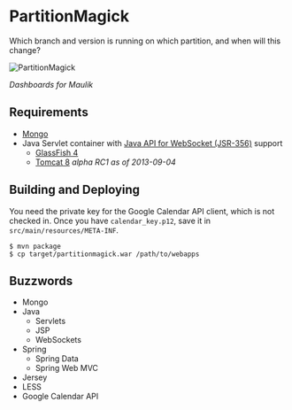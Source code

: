 PartitionMagick
===============

Which branch and version is running on which partition, and when will this change?

![PartitionMagick](http://aldaviva.com/portfolio/artwork/partitionmagick.png)

*Dashboards for Maulik*

## Requirements

* [Mongo](http://www.mongodb.org/downloads)
* Java Servlet container with [Java API for WebSocket (JSR-356)](http://jcp.org/en/jsr/detail?id=356) support
	* [GlassFish 4](http://glassfish.java.net/download.html)
	* [Tomcat 8](http://tomcat.apache.org/download-80.cgi) *alpha RC1 as of 2013-09-04*

## Building and Deploying

You need the private key for the Google Calendar API client, which is not checked in. Once you have `calendar_key.p12`, save it in `src/main/resources/META-INF`.

	$ mvn package
	$ cp target/partitionmagick.war /path/to/webapps

## Buzzwords

* Mongo
* Java
	* Servlets
	* JSP
	* WebSockets
* Spring
	* Spring Data
	* Spring Web MVC
* Jersey
* LESS
* Google Calendar API
